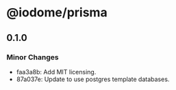 # @iodome/prisma

## 0.1.0

### Minor Changes

- faa3a8b: Add MIT licensing.
- 87a037e: Update to use postgres template databases.
